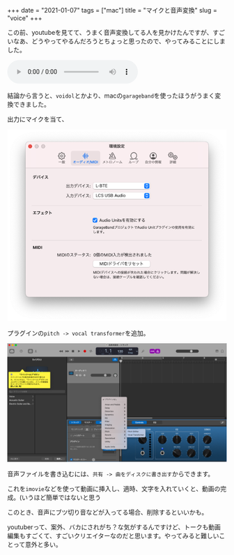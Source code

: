 +++
date = "2021-01-07"
tags = ["mac"]
title = "マイクと音声変換"
slug = "voice"
+++

この前、youtubeを見てて、うまく音声変換してる人を見かけたんですが、すごいなあ、どうやってやるんだろうとちょっと思ったので、やってみることにしました。

<audio controls src="/music/garageband_voice_trans_f_01.mp3"></audio>

結論から言うと、`voidol`とかより、macの`garageband`を使ったほうがうまく変換できました。

出力にマイクを当て、

![](https://raw.githubusercontent.com/syui/img/master/other/garageband_voice_trans_f_01.png)

プラグインの`pitch -> vocal transformer`を追加。

![](https://raw.githubusercontent.com/syui/img/master/other/garageband_voice_trans_f_02.png)

音声ファイルを書き込むには、`共有 -> 曲をディスクに書き出す`からできます。

これを`imovie`などを使って動画に挿入し、適時、文字を入れていくと、動画の完成。(いうほど簡単ではないと思う

このとき、音声にブツ切り音などが入ってる場合、削除するといいかも。

youtuberって、案外、バカにされがち？な気がするんですけど、トークも動画編集もすごくて、すごいクリエイターなのだと思います。やってみると難しいことって意外と多い。


